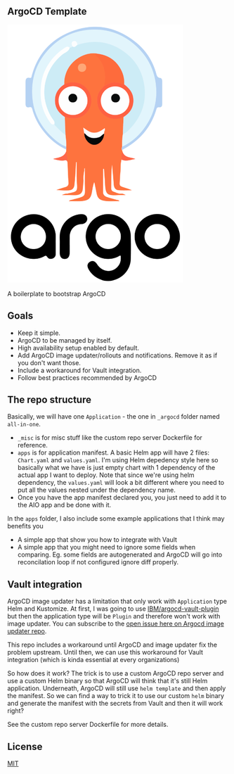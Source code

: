ArgoCD Template
---------------

![argocd logo](/images/argo-stacked-color.png)

A boilerplate to bootstrap ArgoCD

## Goals

- Keep it simple.
- ArgoCD to be managed by itself.
- High availability setup enabled by default.
- Add ArgoCD image updater/rollouts and notifications. Remove it as if you don't want those.
- Include a workaround for Vault integration.
- Follow best practices recommended by ArgoCD


## The repo structure

Basically, we will have one `Application` - the one in `_argocd` folder named `all-in-one`.

- `_misc` is for misc stuff like the custom repo server Dockerfile for reference.
- `apps` is for application manifest. A basic Helm app will have 2 files: `Chart.yaml` and `values.yaml`. I'm using Helm depedency style here so basically what we have is just empty chart with 1 dependency of the actual app I want to deploy. Note that since we're using helm dependency, the `values.yaml` will look a bit different where you need to put all the values nested under the dependency name.
- Once you have the app manifest declared you, you just need to add it to the AIO app and be done with it.

In the `apps` folder, I also include some example applications that I think may benefits you
- A simple app that show you how to integrate with Vault
- A simple app that you might need to ignore some fields when comparing. Eg. some fields are autogenerated and ArgoCD will go into reconcilation loop if not configured ignore diff properly.

## Vault integration

ArgoCD image updater has a limitation that only work with `Application` type Helm and Kustomize. At first, I was going to use [IBM/argocd-vault-plugin](https://github.com/IBM/argocd-vault-plugin) but then the application type will be `Plugin` and therefore won't work with image updater. You can subscribe to the [open issue here on Argocd image updater repo](https://github.com/argoproj-labs/argocd-image-updater/issues/168).

This repo includes a workaround until ArgoCD and image updater fix the problem upstream. Until then, we can use this workaround for Vault integration (which is kinda essential at every organizations)

So how does it work? The trick is to use a custom ArgoCD repo server and use a custom Helm binary so that ArgoCD will think that it's still Helm application. Underneath, ArgoCD will still use `helm template` and then apply the manifest. So we can find a way to trick it to use our custom `helm` binary and generate the manifest with the secrets from Vault and then it will work right?

See the custom repo server Dockerfile for more details.
## License

[MIT](./LICENSE)


